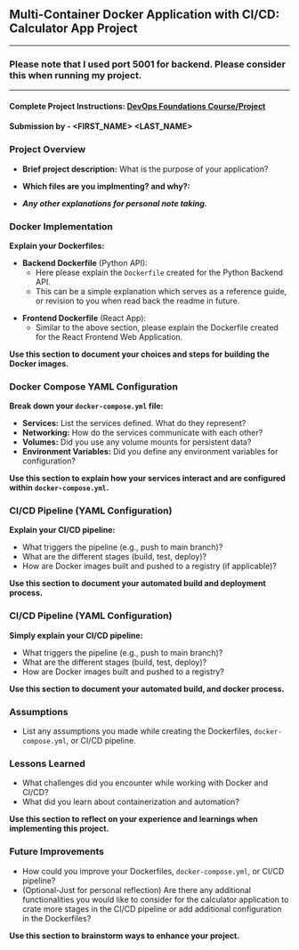 ## Multi-Container Docker Application with CI/CD: Calculator App Project

-------------------------------------------------------------------------
### Please note that I used port 5001 for backend. Please consider this when running my project.
-------------------------------------------------------------------------

#### Complete Project Instructions: [DevOps Foundations Course/Project](https://github.com/shiftkey-labs/DevOps-Foundations-Course/tree/master/Project)

#### Submission by - **<FIRST_NAME> <LAST_NAME>**

### Project Overview

- **Brief project description:** What is the purpose of your application?

<!-- Include explanation here -->
<!-- Include explanation here -->
<!-- Include explanation here -->
<!-- NOTE: It is not compulsory to include detailed explanations, writing succint concise points would also sufice. Make sure maintain readability and clarity. -->


- **Which files are you implmenting? and why?:**

<!-- Include explanation here -->
<!-- Include explanation here -->
<!-- Include explanation here -->
<!-- NOTE: It is not compulsory to include detailed explanations, writing succint concise points would also sufice. Make sure maintain readability and clarity. -->


- _**Any other explanations for personal note taking.**_

<!-- Include explanation here -->
<!-- Include explanation here -->
<!-- Include explanation here -->
<!-- NOTE: It is not compulsory to include detailed explanations, writing succint concise points would also sufice. Make sure maintain readability and clarity. -->


### Docker Implementation

**Explain your Dockerfiles:**

- **Backend Dockerfile** (Python API):
    - Here please explain the `Dockerfile` created for the Python Backend API. 
    - This can be a simple explanation which serves as a reference guide, or revision to you when read back the readme in future. 

<!-- Include explanation here -->
<!-- Include explanation here -->
<!-- Include explanation here -->
<!-- NOTE: It is not compulsory to include detailed explanations, writing succint concise points would also sufice. Make sure maintain readability and clarity. -->

- **Frontend Dockerfile** (React App):
    - Similar to the above section, please explain the Dockerfile created for the React Frontend Web Application. 

<!-- Include explanation here -->
<!-- Include explanation here -->
<!-- Include explanation here -->
<!-- NOTE: It is not compulsory to include detailed explanations, writing succint concise points would also sufice. Make sure maintain readability and clarity. -->

**Use this section to document your choices and steps for building the Docker images.**


### Docker Compose YAML Configuration

**Break down your `docker-compose.yml` file:**

- **Services:** List the services defined. What do they represent?
- **Networking:** How do the services communicate with each other?
- **Volumes:** Did you use any volume mounts for persistent data?
- **Environment Variables:** Did you define any environment variables for configuration? 

**Use this section to explain how your services interact and are configured within `docker-compose.yml`.**

<!-- Include explanation here -->
<!-- Include explanation here -->
<!-- Include explanation here -->
<!-- Include explanation here -->
<!-- NOTE: It is not compulsory to include detailed explanations, writing succint concise points would also sufice. Make sure maintain readability and clarity. -->


### CI/CD Pipeline (YAML Configuration)

**Explain your CI/CD pipeline:**

- What triggers the pipeline (e.g., push to main branch)?
- What are the different stages (build, test, deploy)?
- How are Docker images built and pushed to a registry (if applicable)?

**Use this section to document your automated build and deployment process.**

<!-- Include explanation here -->
<!-- Include explanation here -->
<!-- Include explanation here -->
<!-- Include explanation here -->
<!-- NOTE: It is not compulsory to include detailed explanations, writing succint concise points would also sufice. Make sure maintain readability and clarity. -->


### CI/CD Pipeline (YAML Configuration)

**Simply explain your CI/CD pipeline:**

- What triggers the pipeline (e.g., push to main branch)?
- What are the different stages (build, test, deploy)?
- How are Docker images built and pushed to a registry?

**Use this section to document your automated build, and docker process.**

<!-- Include explanation here -->
<!-- Include explanation here -->
<!-- Include explanation here -->
<!-- Include explanation here -->
<!-- NOTE: It is not compulsory to include detailed explanations, writing succint concise points would also sufice. Make sure maintain readability and clarity. -->


### Assumptions

- List any assumptions you made while creating the Dockerfiles, `docker-compose.yml`, or CI/CD pipeline. 

<!-- Include explanation here -->
<!-- Include explanation here -->
<!-- Include explanation here -->
<!-- Include explanation here -->
<!-- NOTE: It is not compulsory to include detailed explanations, writing succint concise points would also sufice. Make sure maintain readability and clarity. -->


### Lessons Learned

- What challenges did you encounter while working with Docker and CI/CD?
- What did you learn about containerization and automation?

**Use this section to reflect on your experience and learnings when implementing this project.**

<!-- Include explanation here -->
<!-- Include explanation here -->
<!-- Include explanation here -->
<!-- Include explanation here -->
<!-- NOTE: It is not compulsory to include detailed explanations, writing succint concise points would also sufice. Make sure maintain readability and clarity. -->


### Future Improvements

- How could you improve your Dockerfiles, `docker-compose.yml`, or CI/CD pipeline? 
- (Optional-Just for personal reflection) Are there any additional functionalities you would like to consider for the calculator application to crate more stages in the CI/CD pipeline or add additional configuration in the Dockerfiles?

**Use this section to brainstorm ways to enhance your project.**

<!-- Include explanation here -->
<!-- Include explanation here -->
<!-- Include explanation here -->
<!-- Include explanation here -->
<!-- NOTE: It is not compulsory to include detailed explanations, writing succint concise points would also sufice. Make sure maintain readability and clarity. -->






<!-- BEST OF LUCK! -->
